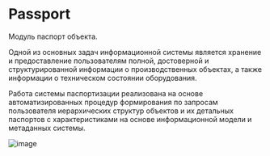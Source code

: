 # Passport
Модуль паспорт объекта.

Одной из основных задач информационной системы является хранение и предоставление пользователям полной, достоверной и структурированной информации о производственных объектах, а также информации о техническом состоянии оборудования.

Работа системы паспортизации реализована на основе автоматизированных процедур формирования по запросам пользователя иерархических структур объектов и их детальных паспортов с характеристиками на основе информационной модели и метаданных системы.

![image](https://user-images.githubusercontent.com/60114729/144300111-eb8f65a4-8933-4eeb-8bf3-6796530460b9.png)

